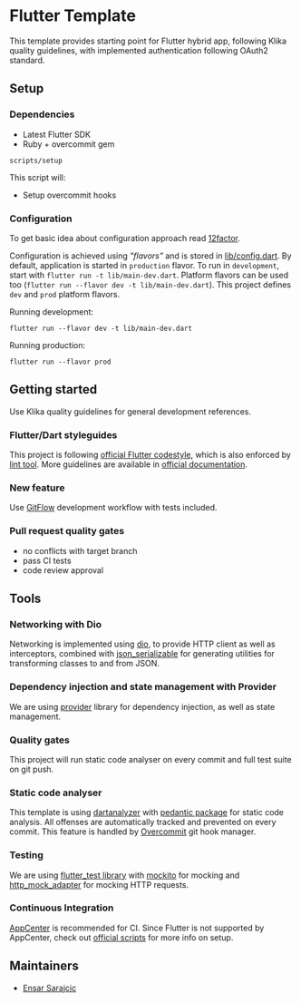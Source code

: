 # Flutter Template

This template provides starting point for Flutter hybrid app, following Klika quality guidelines, with implemented authentication following OAuth2 standard.

## Setup

### Dependencies

* Latest Flutter SDK
* Ruby + overcommit gem

```
scripts/setup
```

This script will:
 * Setup overcommit hooks

### Configuration

To get basic idea about configuration approach read [12factor](https://12factor.net/).

Configuration is achieved using *"flavors"* and is stored in [lib/config.dart](lib/config.dart). By default, application is started in `production` flavor. To run in `development`, start with `flutter run -t lib/main-dev.dart`. Platform flavors can be used too (`flutter run --flavor dev -t lib/main-dev.dart`). This project defines `dev` and `prod` platform flavors.

Running development:
```
flutter run --flavor dev -t lib/main-dev.dart
```

Running production:
```
flutter run --flavor prod
```

## Getting started

Use Klika quality guidelines for general development references.

### Flutter/Dart styleguides

This project is following [official Flutter codestyle](https://dart.dev/guides/language/effective-dart/style), which is also enforced by [lint tool](https://pub.dev/packages/lint). More guidelines are available in [official documentation](https://dart.dev/guides/language/effective-dart).

### New feature

Use [GitFlow](https://www.atlassian.com/git/tutorials/comparing-workflows/gitflow-workflow) development workflow with tests included.

### Pull request quality gates

- no conflicts with target branch
- pass CI tests
- code review approval

## Tools

### Networking with Dio
Networking is implemented using [dio](https://pub.dev/packages/dio), to provide HTTP client as well as interceptors, combined with [json_serializable](https://pub.dev/packages/json_serializable) for generating utilities for transforming classes to and from JSON.

### Dependency injection and state management with Provider
We are using [provider](https://pub.dev/packages/provider) library for dependency injection, as well as state management.

### Quality gates

This project will run static code analyser on every commit and full test suite on git push.

### Static code analyser

This template is using [dartanalyzer](https://dart.dev/tools/dartanalyzer) with [pedantic package](https://pub.dev/packages/pedantic) for static code analysis. All offenses are automatically tracked and prevented on every commit. This feature is handled by [Overcommit](https://github.com/brigade/overcommit) git hook manager.

### Testing

We are using [flutter_test library](https://api.flutter.dev/flutter/flutter_test/flutter_test-library.html) with [mockito](https://pub.dev/packages/mockito) for mocking and [http_mock_adapter](https://pub.dev/packages/http_mock_adapter) for mocking HTTP requests.

### Continuous Integration

[AppCenter](https://appcenter.ms) is recommended for CI.
Since Flutter is not supported by AppCenter, check out [official scripts](https://github.com/microsoft/appcenter/tree/master/sample-build-scripts/flutter) for more info on setup.

## Maintainers

- [Ensar Sarajcic](https://github.com/esensar)
